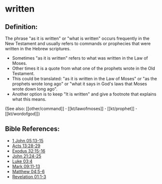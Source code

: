 # written #

## Definition: ##

The phrase "as it is written" or "what is written" occurs frequently in the New Testament and usually refers to commands or prophecies that were written in the Hebrew scriptures.

* Sometimes "as it is written" refers to what was written in the Law of Moses.
* Other times it is a quote from what one of the prophets wrote in the Old Testament.
* This could be translated: "as it is written in the Law of Moses" or "as the prophets wrote long ago" or "what it says in God's laws that Moses wrote down long ago".
* Another option is to keep "It is written" and give a footnote that explains what this means.

(See also: [[other/command]] **·** [[kt/lawofmoses]] **·** [[kt/prophet]] **·** [[kt/wordofgod]])

## Bible References: ##

* [1 John 05:13-15](en/tn/1jn/help/05/13)
* [Acts 13:28-29](en/tn/act/help/13/28)
* [Exodus 32:15-16](en/tn/exo/help/32/15)
* [John 21:24-25](en/tn/jhn/help/21/24)
* [Luke 03:4](en/tn/luk/help/03/04)
* [Mark 09:11-13](en/tn/mrk/help/09/11)
* [Matthew 04:5-6](en/tn/mat/help/04/05)
* [Revelation 01:1-3](en/tn/rev/help/01/01)
